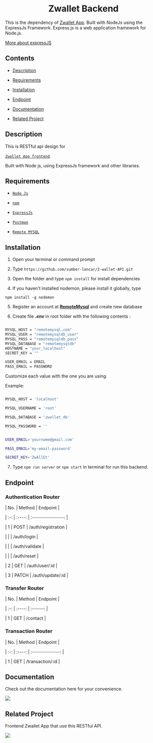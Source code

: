 
<h1 align="center">Zwallet Backend</h1>
<p>This is the dependency of <a href="https://github.com/sumber-lancar/Z-wallet-RN">Zwallet App</a>. Built with NodeJs using the ExpressJs Framework.
Express.js is a web application framework for Node.js.</p> 
<a href="https://en.wikipedia.org/wiki/Express.js">More about expressJS</a>


## Contents

  

-  [Description](#description)

-  [Requirements](#requirements)

-  [Installation](#installation)

-  [Endpoint](#endpoint)

-  [Documentation](#documentation)

-  [Related Project](#related-project)

  

## Description

  

This is RESTful api design for

[`Zwallet App frontend`](https://github.com/solehudin5699/ZWALLET-frontend.git).

Built with Node js, using ExpressJs framework and other libraries.

  

## Requirements

  

-  [`Node Js`](https://nodejs.org/en/)

-  [`npm`](https://www.npmjs.com/get-npm)

-  [`ExpressJs`](https://expressjs.com/)

-  [`Postman`](https://www.postman.com/downloads/)

-  [`Remote MYSQL`](https://remotemysql.com/phpmyadmin/index.php)

  

## Installation

  

1. Open your terminal or command prompt

2. Type `https://github.com/sumber-lancar/Z-wallet-API.git`

3. Open the folder and type `npm install` for install dependencies

4. If you haven't installed nodemon, please install it globally, type

`npm install -g nodemon`

5. Register an account at **[RemoteMysql](https://remotemysql.com/)** and create new database

6. Create file **_.env_** in root folder with the following contents :

  

```bash

MYSQL_HOST = "remotemysql.com"
MYSQL_USER = "remotemysqldb_user"
MYSQL_PASS = "remotemysqldb_pass"
MYSQL_DATABASE = "remotemysqldb"
HOSTNAME = "your_localhost"
SECRET_KEY = ""

USER_EMAIL = EMAIL
PASS_EMAIL = PASSWORD

```

  

Customize each value with the one you are using.

  

Example:

  

```bash

MYSQL_HOST = 'localhost'

MYSQL_USERNAME = 'root'

MYSQL_DATABASE = 'zwallet_db'

MYSQL_PASSWORD = ''


USER_EMAIL='yourname@gmail.com'

PASS_EMAIL='my-email-password'

SECRET_KEY='ZwAllEt'

```

  



7. Type `npm run server` or `npm start` in terminal for run this backend.

  

## Endpoint

  

### Authentication Router

  

| No. | Method | Endpoint |

| :-: | :----: | :----------------: |

| 1 | POST | /auth/registration |

| | | /auth/login |

| | | /auth/validate |

| | | /auth/reset |

| 2 | GET | /auth/user/:id |

| 3 | PATCH | /auth/update/:id |

  

### Transfer Router

  

| No. | Method | Endpoint |

| :-: | :----: | :------: |

| 1 | GET | /contact |

  

### Transaction Router

  

| No. | Method | Endpoint |

| :-: | :----: | :--------------: |



| 1 | GET | /transaction/:id |

  

## Documentation

  

Check out the documentation here for your convenience.

  

<a  href="https://documenter.getpostman.com/view/11765677/TVYNYvQ5">

<img  src="https://img.shields.io/badge/Documentation-POSTMAN-blue.svg?style=popout&logo=postman"/>

</a>

  

## Related Project

  

Frontend Zwallet App that use this RESTful API.

  

<a  href="https://github.com/sumber-lancar/Z-wallet-RN.git">

<img  src="https://img.shields.io/badge/Zwallet%20Frontend-Repository-blue.svg?style=popout&logo=github"/>

</a>
